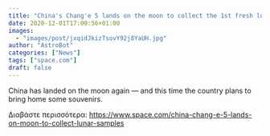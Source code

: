 ```yaml
---
title: "China's Chang'e 5 lands on the moon to collect the 1st fresh lunar samples in decades"
date: 2020-12-01T17:00:56+01:00
images:
  - "images/post/jxqidJkizTsovY92j8YaUH.jpg"
author: "AstroBot"
categories: ["News"]
tags: ["space.com"]
draft: false
---
```


China has landed on the moon again — and this time the country plans to bring home some souvenirs. 

Διαβάστε περισσότερα: https://www.space.com/china-chang-e-5-lands-on-moon-to-collect-lunar-samples
